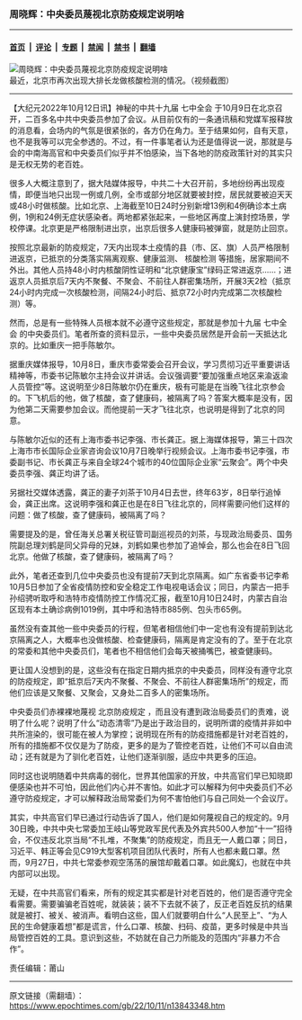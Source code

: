 ### 周晓辉：中央委员蔑视北京防疫规定说明啥

---

#### [首页](../../../..?n13843348) &nbsp;|&nbsp; [评论](../../../../../epoch-comment?n13843348) &nbsp;|&nbsp; [专题](../../../../../epoch-special?n13843348) &nbsp;|&nbsp; [禁闻](../../../../../epoch-news?n13843348) &nbsp;|&nbsp; [禁书](../../../../../books?n13843348) &nbsp;|&nbsp; [翻墙](https://github.com/gfw-breaker/nogfw/blob/master/README.md?n13843348)


<div><img alt="周晓辉：中央委员蔑视北京防疫规定说明啥" class="attachment-djy_600_400 size-djy_600_400 wp-post-image" src="https://i.epochtimes.com/assets/uploads/2020/12/7e278350e76f27b6fec6b8bac2035fc4-600x366.png"/>
<div class="caption">
 最近，北京市再次出现大排长龙做核酸检测的情况。（视频截图）
</div></div><hr/><div class="post_content" id="artbody" itemprop="articleBody">
 <!-- article content begin -->
 <p>
  【大纪元2022年10月12日讯】神秘的中共十九届
  <ok href="https://www.epochtimes.com/gb/tag/%E4%B8%83%E4%B8%AD%E5%85%A8%E4%BC%9A.html">
   七中全会
  </ok>
  于10月9日在北京召开，二百多名中共中央委员参加了会议。从目前仅有的一条通讯稿和党媒军报释放的消息看，会场内的气氛是很紧张的，各方仍在角力。至于结果如何，自有天意，也不是我等可以完全参透的。不过，有一件事笔者认为还是值得说一说，那就是与会的中南海高官和中央委员们似乎并不怕感染，当下各地的防疫政策针对的其实只是无权无势的老百姓。
 </p>
 <p>
  很多人大概注意到了，据大陆媒体报导，中共二十大召开前，多地纷纷再出现疫情，即便当地只出现一例或几例，全市或部分地区就要被封控，居民就要被迫天天或48小时做核酸。比如北京、上海截至10日24时分别新增13例和4例确诊本土病例，1例和24例无症状感染者。两地都紧张起来，一些地区再度上演封控场景，学校停课。北京更是严格限制进出京，出京后很多人健康码被弹窗，就是防止回京。
 </p>
 <p>
  按照北京最新的防疫规定，7天内出现本土疫情的县（市、区、旗）人员严格限制进返京，已抵京的分类落实隔离观察、健康监测、
  <ok href="https://www.epochtimes.com/gb/tag/%E6%A0%B8%E9%85%B8%E6%A3%80%E6%B5%8B.html">
   核酸检测
  </ok>
  等措施，居家期间不外出。其他人员持48小时内核酸阴性证明和“北京健康宝”绿码正常进返京……；进返京人员抵京后7天内不聚餐、不聚会、不前往人群密集场所，开展3天2检（抵京24小时内完成一次核酸检测，间隔24小时后、抵京72小时内完成第二次核酸检测）等。
 </p>
 <p>
  然而，总是有一些特殊人员根本就不必遵守这些规定，那就是参加十九届
  <ok href="https://www.epochtimes.com/gb/tag/%E4%B8%83%E4%B8%AD%E5%85%A8%E4%BC%9A.html">
   七中全会
  </ok>
  的中央委员们。笔者所查的资料显示，一些中央委员居然是开会前一天抵达北京的。比如重庆一把手陈敏尔。
 </p>
 <p>
  据重庆媒体报导，10月8日，重庆市委常委会召开会议，学习贯彻习近平重要讲话精神等，市委书记陈敏尔主持会议并讲话。会议强调要“要加强重点地区来渝返渝人员管控”等。这说明至少8日陈敏尔仍在重庆，极有可能是在当晚飞往北京参会的。下飞机后的他，做了核酸，查了健康码，被隔离了吗？答案大概率是没有，因为他第二天需要参加会议。而他提前一天才飞往北京，也说明是得到了北京的同意。
 </p>
 <p>
  与陈敏尔近似的还有上海市委书记李强、市长龚正。据上海媒体报导，第三十四次上海市市长国际企业家咨询会议10月7日晚举行视频会议。上海市委书记李强，市委副书记、市长龚正与来自全球24个城市的40位国际企业家“云聚会”。两个中央委员李强、龚正均讲了话。
 </p>
 <p>
  另据社交媒体透露，龚正的妻子刘茶于10月4日去世，终年63岁，8日举行追悼会，龚正出席。这说明李强和龚正也是在8日飞往北京的，同样需要问他们这样的问题：做了核酸，查了健康码，被隔离了吗？
 </p>
 <p>
  需要提及的是，曾任海关总署关税征管司副巡视员的刘茶，与现政治局委员、国务院副总理刘鹤是同父异母的兄妹，刘鹤如果也参加了追悼会，那么也会在8日飞回北京。他做了核酸，查了健康码，被隔离了吗？
 </p>
 <p>
  此外，笔者还查到几位中央委员也没有提前7天到北京隔离。如广东省委书记李希10月5日参加了全省疫情防控和安全稳定工作电视电话会议；同日，内蒙古一把手孙绍骋听取呼和浩特市疫情防控工作情况汇报，截至10月10日24时，内蒙古自治区现有本土确诊病例1019例，其中呼和浩特市885例、包头市65例。
 </p>
 <p>
  虽然没有查其他一些中央委员的行程，但笔者相信他们中一定也有没有提前到达北京隔离之人，大概率也没做核酸、检查健康码，隔离是肯定没有的了。至于在北京的常委和其他中央委员们，笔者也不相信他们会每天被捅嘴巴，被查健康码。
 </p>
 <p>
  更让国人没想到的是，这些没有在指定日期内抵京的中央委员，同样没有遵守北京的防疫规定，即“抵京后7天内不聚餐、不聚会、不前往人群密集场所”的规定，而他们应该是又聚餐、又聚会，又身处二百多人的密集场所。
 </p>
 <p>
  中央委员们赤裸裸地蔑视
  <ok href="https://www.epochtimes.com/gb/tag/%E5%8C%97%E4%BA%AC%E9%98%B2%E7%96%AB%E8%A7%84%E5%AE%9A.html">
   北京防疫规定
  </ok>
  ，而且没有遭到政治局委员们的责难，说明了什么呢？说明了什么“动态清零”乃是出于政治目的，说明所谓的疫情并非如中共所渲染的，很可能在被人为掌控；说明现在所有的防疫措施都是针对老百姓的，所有的措施都不仅仅是为了防疫，更多的是为了管控老百姓，让他们不可以自由流动；还有就是为了驯化老百姓，让他们逐渐驯服，适应中共更多的压迫。
 </p>
 <p>
  同时这也说明随着中共病毒的弱化，世界其他国家的开放，中共高官们早已知晓即便感染也并不可怕，因此他们内心并不害怕。如此才可以解释为何中央委员们不必遵守防疫规定，才可以解释政治局常委们为何不害怕他们与自己同处一个会议厅。
 </p>
 <p>
  其实，中共高官们早已通过行动告诉了国人，他们是如何蔑视自己的规定的。9月30日晚，中共中央七常委加王岐山等党政军民代表及外宾共500人参加“十一”招待会，不仅违反北京当局“不扎堆，不聚集”的防疫规定，而且无一人戴口罩；同日，习近平、韩正等会见C919大型客机项目团队代表时，所有人也都未戴口罩。然而，9月27日，中共七常委参观空荡荡的展馆却戴着口罩。如此魔幻，也就在中共内部可以出现。
 </p>
 <p>
  无疑，在中共高官们看来，所有的规定其实都是针对老百姓的，他们是否遵守完全看需要。需要骗骗老百姓呢，就装装；装不下去就不装了，反正老百姓反抗的结果就是被打、被关、被消声。看明白这些，国人们就要明白什么“人民至上”、“为人民的生命健康着想”都是谎言，什么口罩、核酸、扫码、疫苗，更多时候是中共当局管控百姓的工具。意识到这些，不妨就在自己力所能及的范围内“非暴力不合作”。
 </p>
 <p>
  责任编辑：莆山
 </p>
 <!-- article content end -->
 <div id="below_article_ad">
 </div>
</div>


---

原文链接（需翻墙）：https://www.epochtimes.com/gb/22/10/11/n13843348.htm